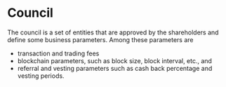 # Council

The council is a set of entities that are approved by the shareholders and
define some business parameters. Among these parameters are

* transaction and trading fees
* blockchain parameters, such as block size, block interval, etc., and
* referral and vesting parameters such as cash back percentage and vesting
		periods.
